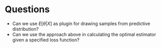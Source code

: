 # Questions

* Can we use $E[\theta | X]$ as plugin for drawing samples from predictive distribution?
* Can we use the approach above in calculating the optimal estimator given a specified loss function? 
